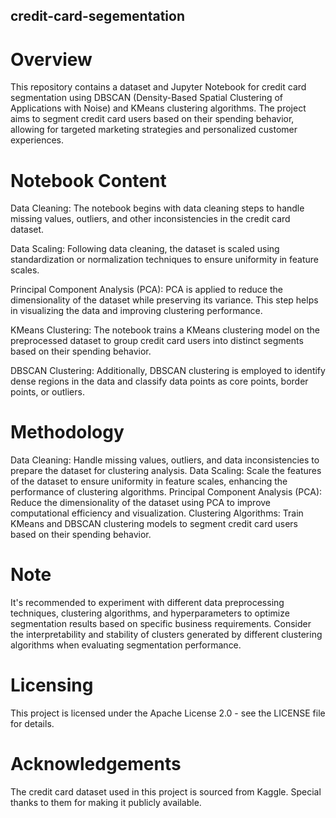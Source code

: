 ## credit-card-segementation

# Overview
This repository contains a dataset and Jupyter Notebook for credit card segmentation using DBSCAN (Density-Based Spatial Clustering of Applications with Noise) and KMeans clustering algorithms. The project aims to segment credit card users based on their spending behavior, allowing for targeted marketing strategies and personalized customer experiences.

# Notebook Content
Data Cleaning: The notebook begins with data cleaning steps to handle missing values, outliers, and other inconsistencies in the credit card dataset.

Data Scaling: Following data cleaning, the dataset is scaled using standardization or normalization techniques to ensure uniformity in feature scales.

Principal Component Analysis (PCA): PCA is applied to reduce the dimensionality of the dataset while preserving its variance. This step helps in visualizing the data and improving clustering performance.

KMeans Clustering: The notebook trains a KMeans clustering model on the preprocessed dataset to group credit card users into distinct segments based on their spending behavior.

DBSCAN Clustering: Additionally, DBSCAN clustering is employed to identify dense regions in the data and classify data points as core points, border points, or outliers.

# Methodology
Data Cleaning: Handle missing values, outliers, and data inconsistencies to prepare the dataset for clustering analysis.
Data Scaling: Scale the features of the dataset to ensure uniformity in feature scales, enhancing the performance of clustering algorithms.
Principal Component Analysis (PCA): Reduce the dimensionality of the dataset using PCA to improve computational efficiency and visualization.
Clustering Algorithms: Train KMeans and DBSCAN clustering models to segment credit card users based on their spending behavior.

# Note
It's recommended to experiment with different data preprocessing techniques, clustering algorithms, and hyperparameters to optimize segmentation results based on specific business requirements.
Consider the interpretability and stability of clusters generated by different clustering algorithms when evaluating segmentation performance.

# Licensing
This project is licensed under the Apache License 2.0 - see the LICENSE file for details.

# Acknowledgements
The credit card dataset used in this project is sourced from Kaggle. Special thanks to them for making it publicly available.
